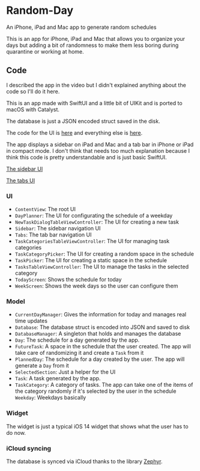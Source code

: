 # Random-Day

An iPhone, iPad and Mac app to generate random schedules 

This is an app for iPhone, iPad and Mac that allows you to organize your days but adding a bit of randomness to make them less boring during quarantine or working at home.

## Code

I described the app in the video but I didn't explained anything about the code so I'll do it here.

This is an app made with SwiftUI and a little bit of UIKit and is ported to macOS with Catalyst.

The database is just a JSON encoded struct saved in the disk.

The code for the UI is [here](https://github.com/ColdGrub1384/Random-Day/tree/main/Random%20Day/UI) and everything else is [here](https://github.com/ColdGrub1384/Random-Day/tree/main/Random%20Day/Model).

The app displays a sidebar on iPad and Mac and a tab bar in iPhone or iPad in compact mode. I don't think that needs too much explanation because I think this code is pretty understandable and is just basic SwiftUI.

[The sidebar UI](https://github.com/ColdGrub1384/Random-Day/blob/main/Random%20Day/UI/Sidebar.swift)

[The tabs UI](https://github.com/ColdGrub1384/Random-Day/blob/main/Random%20Day/UI/Sidebar.swift)

### UI

- `ContentView`: The root UI
- `DayPlanner`: The UI for configurating the schedule of a weekday
- `NewTaskDialogTableViewController`: The UI for creating a new task
- `Sidebar`: The sidebar navigation UI
- `Tabs`: The tab bar navigation UI
- `TaskCategoriesTableViewController`: The UI for managing task categories
- `TaskCategoryPicker`: The UI for creating a random space in the schedule
- `TaskPicker`: The UI for creating a static space in the schedule
- `TasksTableViewController`: The UI to manage the tasks in the selected category
- `TodayScreen`: Shows the schedule for today
- `WeekScreen`: Shows the week days so the user can configure them

### Model

- `CurrentDayManager`: Gives the information for today and manages real time updates
- `Database`: The database struct is encoded into JSON and saved to disk
- `DatabaseManager`: A singleton that holds and manages the database
- `Day`: The schedule for a day generated by the app.
- `FutureTask`: A space in the schedule that the user created. The app will take care of randomizing it and create a `Task` from it
- `PlannedDay`: The schedule for a day created by the user. The app will generate a `Day` from it
- `SelectedSection`: Just a helper for the UI
- `Task`: A task generated by the app.
- `TaskCategory`: A category of tasks. The app can take one of the items of the category randomly if it's selected by the user in the schedule
`Weekday`: Weekdays basically

### Widget

The widget is just a typical iOS 14 widget that shows what the user has to do now.

### iCloud syncing

The database is synced via iCloud thanks to the library [Zephyr](https://github.com/ArtSabintsev/Zephyr/tree/591cba54b141b951f1c89de33d9bb15561dbba64).
